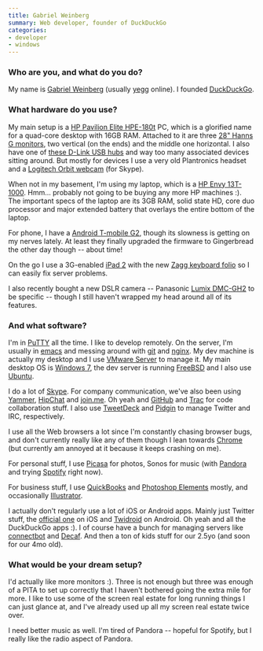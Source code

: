 ```yaml
---
title: Gabriel Weinberg
summary: Web developer, founder of DuckDuckGo
categories:
- developer
- windows
---
```


### Who are you, and what do you do?

My name is [Gabriel Weinberg](http://www.gabrielweinberg.com/ "Gabriel's website.") (usually [yegg](http://twitter.com/#!/yegg "Gabriel's Twitter account.") online). I founded [DuckDuckGo][].

### What hardware do you use?

My main setup is a [HP Pavilion Elite HPE-180t][pavilion-elite-180t] PC, which is a glorified name for a quad-core desktop with 16GB RAM. Attached to it are three [28" Hanns G monitors][hz281hpb], two vertical (on the ends) and the middle one horizontal. I also have one of [these D-Link USB hubs][dub-h7] and way too many associated devices sitting around. But mostly for devices I use a very old Plantronics headset and a [Logitech Orbit webcam][quickcam-orbit-mp] (for Skype).

When not in my basement, I'm using my laptop, which is a [HP Envy 13T-1000][envy-13t-1000]. Hmm... probably not going to be buying any more HP machines :). The important specs of the laptop are its 3GB RAM, solid state HD, core duo processor and major extended battery that overlays the entire bottom of the laptop.

For phone, I have a [Android T-mobile G2][g2], though its slowness is getting on my nerves lately. At least they finally upgraded the firmware to Gingerbread the other day though -- about time!
 
On the go I use a 3G-enabled [iPad 2][ipad-2] with the new [Zagg keyboard folio][zaggfolio-ipad-2] so I can easily fix server problems.

I also recently bought a new DSLR camera -- Panasonic [Lumix DMC-GH2][lumix-dmc-gh2] to be specific -- though I still haven't wrapped my head around all of its features.

### And what software?

I'm in [PuTTY][] all the time. I like to develop remotely. On the server, I'm usually in [emacs][] and messing around with [git][] and [nginx][]. My dev machine is actually my desktop and I use [VMware Server][vmware-server] to manage it. My main desktop OS is [Windows 7][windows-7], the dev server is running [FreeBSD][] and I also use [Ubuntu][].

I do a lot of [Skype][]. For company communication, we've also been using [Yammer][], [HipChat][] and [join.me][]. Oh yeah and [GitHub][] and [Trac][] for code collaboration stuff. I also use [TweetDeck][] and [Pidgin][] to manage Twitter and IRC, respectively.

I use all the Web browsers a lot since I'm constantly chasing browser bugs, and don't currently really like any of them though I lean towards [Chrome][] (but currently am annoyed at it because it keeps crashing on me).

For personal stuff, I use [Picasa][] for photos, Sonos for music (with [Pandora][] and trying [Spotify][] right now).
 
For business stuff, I use [QuickBooks][] and [Photoshop Elements][photoshop-elements] mostly, and occasionally [Illustrator][].

I actually don't regularly use a lot of iOS or Android apps. Mainly just Twitter stuff, the [official one][twitter-ios] on iOS and [Twidroid][twidroid-android] on Android. Oh yeah and all the DuckDuckGo apps :). I of course have a bunch for managing servers like [connectbot][connectbot-android] and [Decaf][decaf-android]. And then a ton of kids stuff for our 2.5yo (and soon for our 4mo old).

### What would be your dream setup?

I'd actually like more monitors :). Three is not enough but three was enough of a PITA to set up correctly that I haven't bothered going the extra mile for more. I like to use some of the screen real estate for long running things I can just glance at, and I've already used up all my screen real estate twice over.

I need better music as well. I'm tired of Pandora -- hopeful for Spotify, but I really like the radio aspect of Pandora.

[chrome]: https://www.google.com/intl/en/chrome/browser/ "A WebKit-based browser, where each tab runs in its own thread."
[connectbot-android]: https://connectbot.org/ "A secure shell for Android devices."
[decaf-android]: https://play.google.com/store/apps/details?id=net.nineapps.monitor "An EC2 client for Android."
[dub-h7]: http://www.dlink.com/us/en/home-solutions/connect/usb/dub-h7-7-port-usb-2-0-hub "A 7 port USB 2 hub."
[duckduckgo]: https://duckduckgo.com/ "A new search engine."
[emacs]: http://www.gnu.org/software/emacs/ "A free open-source text editor."
[envy-13t-1000]: http://h10025.www1.hp.com/ewfrf/wc/product?cc=us&lc=en&dlc=en&product=3995930 "A 13.1 inch PC laptop."
[freebsd]: https://www.freebsd.org/ "An open source operating system."
[g2]: https://en.wikipedia.org/wiki/LG_G2 "An Android smartphone."
[git]: https://git-scm.com/ "A version control system."
[github]: https://github.com/ "A Git code repository service."
[hipchat]: https://www.hipchat.com/ "A hosted IM and file service."
[hz281hpb]: https://www.amazon.com/Hannspree-HZ281HPB-28-Inch-LED-lit-Monitor/dp/B003C2B1O2 "A 28 inch LCD screen."
[illustrator]: https://www.adobe.com/products/illustrator.html "A vector graphics editor."
[ipad-2]: https://www.apple.com/ipad/ "A tablet device."
[join.me]: https://www.join.me/ "A screen sharing/collaboration service."
[lumix-dmc-gh2]: https://en.wikipedia.org/wiki/Panasonic_Lumix_DMC-GH2 "A Micro Four Thirds DSLR camera."
[nginx]: http://nginx.org/ "A very fast web/mail server."
[pandora]: http://www.pandora.com/ "A personalised Internet radio station."
[pavilion-elite-180t]: http://h10025.www1.hp.com/ewfrf/wc/product?cc=us&lc=en&dlc=en&product=4146000 "A desktop tower PC."
[photoshop-elements]: https://www.adobe.com/products/photoshop-elements.html "A lightweight image editor."
[picasa]: http://picasa.google.com/ "A photo client and web service."
[pidgin]: http://www.pidgin.im/ "An open-source multi-protocol chat client."
[putty]: https://www.chiark.greenend.org.uk/~sgtatham/putty/ "A free Telnet/SSH client for Windows."
[quickbooks]: https://quickbooks.intuit.com/ "Business accounting software for Windows."
[quickcam-orbit-mp]: https://www.amazon.com/Logitech-QuickCam-Orbit-Webcam-961422-0403/dp/B000BBAKSA "A webcam."
[skype]: https://www.skype.com/en/ "Voice and video chat software."
[spotify]: https://www.spotify.com/us/ "A music streaming service."
[trac]: https://trac.edgewall.org/ "An issue tracker and wiki package for software development."
[tweetdeck]: https://about.twitter.com/products/tweetdeck "A multi-column Twitter client."
[twidroid-android]: https://www.bluestacks.com/blog/app-reviews/archive/twidroid.html "A Twitter client for Android devices."
[twitter-ios]: https://itunes.apple.com/app/twitter/id333903271 "A Twitter client."
[ubuntu]: https://www.ubuntu.com/ "A Unix distribution."
[vmware-server]: https://en.wikipedia.org/wiki/VMware_Server "Virtual server software."
[windows-7]: https://en.wikipedia.org/wiki/Windows_7 "An operating system."
[yammer]: https://www.yammer.com/ "An enterprise messaging platform."
[zaggfolio-ipad-2]: https://www.zagg.com/zaggfolio-ipad-keyboard-case/6142 "An iPad case with a stand and keyboard."
